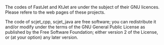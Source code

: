 The codes of FastJet and KtJet are under the subject of their GNU licences.
Please refere to the web pages of these projects.

The code of scjet_cpp, scjet_java are free software; you can redistribute it and/or modify
under the terms of the GNU General Public License as published by the Free Software Foundation; either version 2 of the License, or (at your option) any later version.
